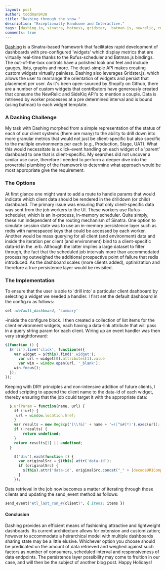 ```yaml
---
layout: post
author: toddman0430
title: "Dashing through the snow."
description: "Exceptionally Handsome and Interactive."
tags: [dashing.io, sinatra, hotness, gridster,  batman.js, newrelic, rufus scheduler]
comments: true
---
```


[Dashing](http://dashing.io/) is a Sinatra-based framework that facilitates rapid development of dashboards with pre-configured 'widgets' which display metrics that are virtually real-time thanks to 
the Rufus-scheduler and Batman.js bindings. The out-of-the-box controls have a polished look and feel
and include gauges, lists, graphs and more. The dead-simple API makes creating custom widgets virtually painless. Dashing also leverages Gridster.js, which allows the user to rearrange the orientation of widgets and persist that placement per user. As it's been open-sourced by Shopify on Github, there are a number of custom widgets that contributors have generously created that consume the NewRelic and SideKiq API's to mention a couple. Data is retrieved by worker processes at a pre determined interval and is bound (using batman) to each widget template.

### A Dashing Challenge
My task with Dashing morphed from a simple representation of the status of each of our client systems (there are many) to the ability to drill down into more granular metrics that would not just be client-specific but also specific to the multiple environments per each (e.g., Production, Stage, UAT). What this would necessitate is a click-event handling on each widget of a 'parent' dashboard to one that is client-specific. My searches did not uncover a similar use case, therefore I needed to perform a deeper dive into the proverbial plumbing of the framework to determine what approach would be most appropriate give the requirement.

### The Options
At first glance one might want to add a route to handle params that would indicate which client data should be rendered in the drilldown (or child) dashboard. The primary issue was ensuring that only client-specific data was sent from the job workers to the UI. These workers use Rufus-scheduler, which is an in-process, in-memory scheduler. Quite simply, these run independent of the routing mechanism of Sinatra. One option to simulate session state was to use an in-memory persistence layer such as redis with namespaced keys that could be accessed by each worker. Another would be mass querying for all client (and environment) data and inside the iteration per client (and environment) bind to a client-specific data-id in the .erb. Although the latter implies a large dataset to filter through, the fact that the scheduled job intervals more than accommodated processing outweighed the additional prospective point of failure that redis introduced. As the dashboard scales (more clients added), optimization and therefore a true persistence layer would be revisited.

### The Implementation
To ensure that the user is able to 'drill into' a particular client dashboard by selecting a widget we needed a handler. I first set the default dashboard in the config.ru as follows:
```ruby
set :default_dashboard, 'summary'
```
-inside the configure block.
I then created a collection of list items for the client environment widgets, each having a data-link attribute that will pass in a query string param for each client. Wiring up an event handler was then very straightforward:
```javascript
$(function () {
  $('li').live('click', function(e){
    var widget = $(this).find('.widget');
      var url = widget[0].attributes[1].value
      var win = window.open(url, '_blank');
    win.focus();   
  });
});
```
Keeping with DRY principles and non-intensive addition of future clients, I added scripting to append the client name to the data-id of each widget, thereby ensuring that the job could target it with the appropriate data:
```javascript
  $.urlParam = function(name, url) {
    if (!url) {
     url = window.location.href;
    }
    var results = new RegExp('[\\?&]' + name + '=([^&#]*)').exec(url);
    if (!results) { 
        return undefined;
    }
    return results[1] || undefined;
  }

    $("div").each(function () {
      var originalSrc = $(this).attr('data-id');
      if (originalSrc) {
        $(this).attr('data-id', originalSrc.concat("_" + (decodeURIComponent($.urlParam('client', window.location.href)))));  
      }  
    });
```
Data retrieval in the job now becomes a matter of iterating through those clients and updating the 
send_event method as follows:
```ruby
send_event("etl_last_run_#{client}", { items: items }) 
```

#### Conclusion
Dashing provides an efficient means of fashioning attractive and lightweight dashboards. Its current architecture allows for extension and customization; however to accommodate a heirarchical model with multiple dashboards sharing state may be a little elusive. Whichever option you choose should be predicated on the amount of data retrieved and weighed against such factors as number of consumers, scheduled interval and responsiveness of data endpoints. The persistence layer possibility may come to fruition in our case, and will then be the subject of another blog post. Happy Holidays!

